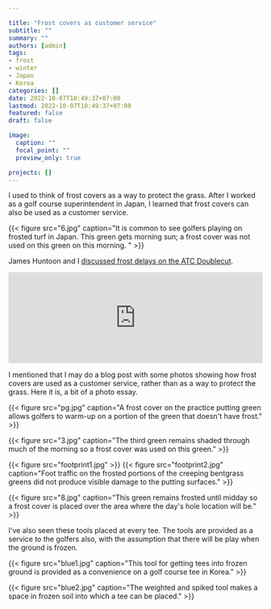 ```yaml
---

title: "Frost covers as customer service"
subtitle: ""
summary: ""
authors: [admin]
tags: 
- frost
- winter
- Japan
- Korea
categories: []
date: 2022-10-07T10:49:37+07:00
lastmod: 2022-10-07T10:49:37+07:00
featured: false
draft: false

image:
  caption: ""
  focal_point: ""
  preview_only: true

projects: []
---
```


I used to think of frost covers as a way to protect the grass. After I worked as a golf course superintendent in Japan, I learned that frost covers can also be used as a customer service. 

{{< figure src="6.jpg" caption="It is common to see golfers playing on frosted turf in Japan. This green gets morning sun; a frost cover was not used on this green on this morning. " >}}

James Huntoon and I [discussed frost delays on the ATC Doublecut](https://atc-doublecut.transistor.fm/episodes/an-alternative-reference-for-frost-delays-with-jim-huntoon).

<iframe width="100%" height="180" frameborder="no" scrolling="no" seamless src="https://share.transistor.fm/e/9995e0ae/dark"></iframe>

I mentioned that I may do a blog post with some photos showing how frost covers are used as a customer service, rather than as a way to protect the grass. Here it is, a bit of a photo essay.

{{< figure src="pg.jpg" caption="A frost cover on the practice putting green allows golfers to warm-up on a portion of the green that doesn't have frost." >}}

{{< figure src="3.jpg" caption="The third green remains shaded through much of the morning so a frost cover was used on this green." >}}

{{< figure src="footprint1.jpg" >}}
{{< figure src="footprint2.jpg" caption="Foot traffic on the frosted portions of the creeping bentgrass greens did not produce visible damage to the putting surfaces." >}}

{{< figure src="8.jpg" caption="This green remains frosted until midday so a frost cover is placed over the area where the day's hole location will be." >}}

I've also seen these tools placed at every tee. The tools are provided as a service to the golfers also, with the assumption that there will be play when the ground is frozen.

{{< figure src="blue1.jpg" caption="This tool for getting tees into frozen ground is provided as a convenience on a golf course tee in Korea." >}}

{{< figure src="blue2.jpg" caption="The weighted and spiked tool makes a space in frozen soil into which a tee can be placed." >}}
